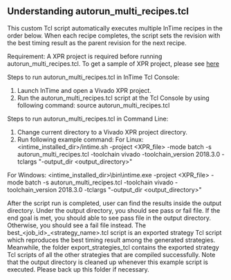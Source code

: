 ## Understanding autorun_multi_recipes.tcl

This custom Tcl script automatically executes multiple InTime recipes in the order below. When each recipe completes, the script sets the revision with the best timing result as the parent
revision for the next recipe.

Requirement:
A XPR project is required before running autorun_multi_recipes.tcl.
To get a sample of XPR project, please see [here](examples/project_mode)

Steps to run autorun_multi_recipes.tcl in InTime Tcl Console:
1. Launch InTime and open a Vivado XPR project. 
2. Run the autorun_multi_recipes.tcl script at the Tcl Console by using following command:
source autorun_multi_recipes.tcl

Steps to run autorun_multi_recipes.tcl in Command Line:
1. Change current directory to a Vivado XPR project directory.
2. Run following example command:
For Linux:
<intime_installed_dir>/intime.sh -project <XPR_file> -mode batch -s autorun_multi_recipes.tcl -toolchain vivado 
-toolchain_version 2018.3.0 -tclargs "-output_dir <output_directory>"

For Windows:
<intime_installed_dir>\bin\intime.exe -project <XPR_file> -mode batch -s autorun_multi_recipes.tcl -toolchain vivado 
-toolchain_version 2018.3.0 -tclargs "-output_dir <output_directory>"

After the script run is completed, user can find the results inside the output directory.
Under the output directory, you should see pass or fail file. If the end goal is met, you should able to see pass file in the output directory. Otherwise, you should see a fail file instead. The best_<job_id>_<strategy_name>.tcl script is an exported strategy Tcl script which reproduces the best timing result among the generated strategies. Meanwhile, the folder export_strategies_tcl contains the exported strategy Tcl scripts of all the other strategies that are compiled successfully. Note that the output directory is cleaned up whenever this example script is executed. Please back up this folder if necessary.
